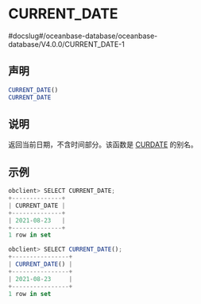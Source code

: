 CURRENT_DATE 
=================================
#docslug#/oceanbase-database/oceanbase-database/V4.0.0/CURRENT_DATE-1


声明 
-----------------------

```sql
CURRENT_DATE()
CURRENT_DATE
```



说明 
-----------------------

返回当前日期，不含时间部分。该函数是 [CURDATE](../100.date-and-time-functions-1/300.CURDATE.md) 的别名。

示例 
-----------------------

```javascript
obclient> SELECT CURRENT_DATE;
+--------------+
| CURRENT_DATE |
+--------------+
| 2021-08-23   |
+--------------+
1 row in set 

obclient> SELECT CURRENT_DATE();
+----------------+
| CURRENT_DATE() |
+----------------+
| 2021-08-23     |
+----------------+
1 row in set 
```


